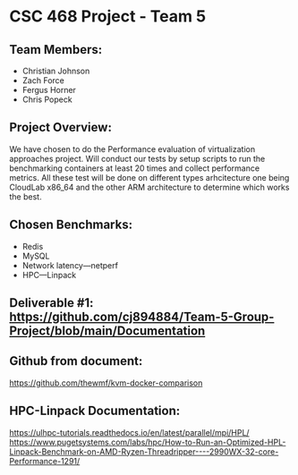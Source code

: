 # CSC 468 Project - Team 5

## Team Members:
- Christian Johnson
- Zach Force
- Fergus Horner 
- Chris Popeck 
## Project Overview:
 We have chosen to do the Performance evaluation of virtualization approaches project. Will conduct our tests by setup scripts to run the benchmarking containers at least 20 times and collect performance metrics. All these test will be done on different types arhcitecture one being CloudLab x86_64 and the other ARM architecture to determine which works the best.

## Chosen Benchmarks:
- Redis
- MySQL
- Network latency—netperf
- HPC—Linpack
  

## Deliverable #1: https://github.com/cj894884/Team-5-Group-Project/blob/main/Documentation

## Github from document:
https://github.com/thewmf/kvm-docker-comparison
## HPC-Linpack Documentation:
https://ulhpc-tutorials.readthedocs.io/en/latest/parallel/mpi/HPL/
https://www.pugetsystems.com/labs/hpc/How-to-Run-an-Optimized-HPL-Linpack-Benchmark-on-AMD-Ryzen-Threadripper----2990WX-32-core-Performance-1291/
